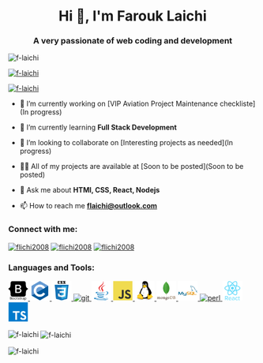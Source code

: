 <h1 align="center">Hi 👋, I'm Farouk Laichi</h1>
<h3 align="center">A very passionate of web coding and development</h3>

<p align="left"> <img src="https://komarev.com/ghpvc/?username=f-laichi&label=Profile%20views&color=0e75b6&style=flat" alt="f-laichi" /> </p>

<p align="left"> <a href="https://github.com/ryo-ma/github-profile-trophy"><img src="https://github-profile-trophy.vercel.app/?username=f-laichi" alt="f-laichi" /></a> </p>

<p align="left"> <a href="https://twitter.com/flichi2008" target="blank"><img src="https://img.shields.io/twitter/follow/flichi2008?logo=twitter&style=for-the-badge" alt="f-laichi" /></a> </p>

- 🔭 I’m currently working on [VIP Aviation Project Maintenance checkliste](In progress)

- 🌱 I’m currently learning **Full Stack Development**

- 👯 I’m looking to collaborate on [Interesting projects as needed](In progress)

- 👨‍💻 All of my projects are available at [Soon to be posted](Soon to be posted)

- 💬 Ask me about **HTMl, CSS, React, Nodejs**

- 📫 How to reach me **flaichi@outlook.com**

<h3 align="left">Connect with me:</h3>
<p align="left">
<a href="https://codepen.io/flichi2008" target="blank"><img align="center" src="https://raw.githubusercontent.com/rahuldkjain/github-profile-readme-generator/master/src/images/icons/Social/codepen.svg" alt="flichi2008" height="30" width="40" /></a>
<a href="https://twitter.com/flichi2008" target="blank"><img align="center" src="https://raw.githubusercontent.com/rahuldkjain/github-profile-readme-generator/master/src/images/icons/Social/twitter.svg" alt="flichi2008" height="30" width="40" /></a>
<a href="https://codesandbox.com/flichi2008" target="blank"><img align="center" src="https://raw.githubusercontent.com/rahuldkjain/github-profile-readme-generator/master/src/images/icons/Social/codesandbox.svg" alt="flichi2008" height="30" width="40" /></a>
</p>

<h3 align="left">Languages and Tools:</h3>
<p align="left"> <a href="https://getbootstrap.com" target="_blank" rel="noreferrer"> <img src="https://raw.githubusercontent.com/devicons/devicon/master/icons/bootstrap/bootstrap-plain-wordmark.svg" alt="bootstrap" width="40" height="40"/> </a> <a href="https://www.cprogramming.com/" target="_blank" rel="noreferrer"> <img src="https://raw.githubusercontent.com/devicons/devicon/master/icons/c/c-original.svg" alt="c" width="40" height="40"/> </a> <a href="https://www.w3schools.com/css/" target="_blank" rel="noreferrer"> <img src="https://raw.githubusercontent.com/devicons/devicon/master/icons/css3/css3-original-wordmark.svg" alt="css3" width="40" height="40"/> </a> <a href="https://git-scm.com/" target="_blank" rel="noreferrer"> <img src="https://www.vectorlogo.zone/logos/git-scm/git-scm-icon.svg" alt="git" width="40" height="40"/> </a> <a href="https://www.java.com" target="_blank" rel="noreferrer"> <img src="https://raw.githubusercontent.com/devicons/devicon/master/icons/java/java-original.svg" alt="java" width="40" height="40"/> </a> <a href="https://developer.mozilla.org/en-US/docs/Web/JavaScript" target="_blank" rel="noreferrer"> <img src="https://raw.githubusercontent.com/devicons/devicon/master/icons/javascript/javascript-original.svg" alt="javascript" width="40" height="40"/> </a> <a href="https://www.linux.org/" target="_blank" rel="noreferrer"> <img src="https://raw.githubusercontent.com/devicons/devicon/master/icons/linux/linux-original.svg" alt="linux" width="40" height="40"/> </a> <a href="https://www.mongodb.com/" target="_blank" rel="noreferrer"> <img src="https://raw.githubusercontent.com/devicons/devicon/master/icons/mongodb/mongodb-original-wordmark.svg" alt="mongodb" width="40" height="40"/> </a> <a href="https://www.mysql.com/" target="_blank" rel="noreferrer"> <img src="https://raw.githubusercontent.com/devicons/devicon/master/icons/mysql/mysql-original-wordmark.svg" alt="mysql" width="40" height="40"/> </a> <a href="https://www.perl.org/" target="_blank" rel="noreferrer"> <img src="https://api.iconify.design/logos-perl.svg" alt="perl" width="40" height="40"/> </a> <a href="https://reactjs.org/" target="_blank" rel="noreferrer"> <img src="https://raw.githubusercontent.com/devicons/devicon/master/icons/react/react-original-wordmark.svg" alt="react" width="40" height="40"/> </a> <a href="https://www.typescriptlang.org/" target="_blank" rel="noreferrer"> <img src="https://raw.githubusercontent.com/devicons/devicon/master/icons/typescript/typescript-original.svg" alt="typescript" width="40" height="40"/> </a> </p>

<p><img align="left" src="https://github-readme-stats.vercel.app/api/top-langs?username=f-laichi&show_icons=true&locale=en&layout=compact" alt="f-laichi" /></p>

<p>&nbsp;<img align="center" src="https://github-readme-stats.vercel.app/api?username=f-laichi&show_icons=true&locale=en" alt="f-laichi" /></p>

<p><img align="center" src="https://github-readme-streak-stats.herokuapp.com/?user=f-laichi&" alt="f-laichi" /></p>

